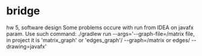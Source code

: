 # bridge
hw 5, software design
Some problems occure with run from IDEA on javafx param.
Use such command: ./gradlew run --args='--graph-file=/matrix file, in project it is 'matrix_graph' or 'edges_graph'/ --graph=/matrix or edges/  --drawing=javafx'
